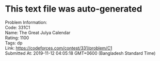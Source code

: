 # This text file was auto-generated  
  
Problem Information:  
Code: 331C1  
Name: The Great Julya Calendar  
Rating: 1100  
Tags: dp  
Link: https://codeforces.com/contest/331/problem/C1  
Submitted At: 2019-11-12 04:05:18 GMT+0600 (Bangladesh Standard Time)  
